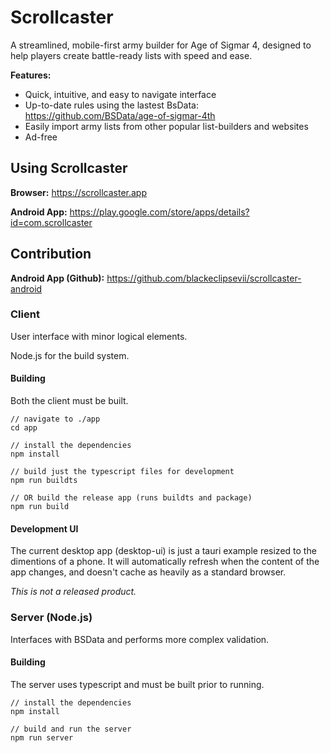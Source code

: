 # Scrollcaster

A streamlined, mobile-first army builder for Age of Sigmar 4, designed to help players create battle-ready lists with speed and ease.

**Features:**
- Quick, intuitive, and easy to navigate interface
- Up-to-date rules using the lastest BsData: https://github.com/BSData/age-of-sigmar-4th
- Easily import army lists from other popular list-builders and websites
- Ad-free

## Using Scrollcaster

**Browser:** https://scrollcaster.app

**Android App:** https://play.google.com/store/apps/details?id=com.scrollcaster

## Contribution

**Android App (Github):** https://github.com/blackeclipsevii/scrollcaster-android

### Client

User interface with minor logical elements.

Node.js for the build system.

#### Building

Both the client must be built.

```
// navigate to ./app
cd app

// install the dependencies
npm install

// build just the typescript files for development
npm run buildts

// OR build the release app (runs buildts and package)
npm run build
```

#### Development UI

The current desktop app (desktop-ui) is just a tauri example resized to the dimentions of a phone.
It will automatically refresh when the content of the app changes, and doesn't cache as heavily as a standard browser.

*This is not a released product.*


### Server (Node.js)

Interfaces with BSData and performs more complex validation.

#### Building

The server uses typescript and must be built prior to running.

```
// install the dependencies
npm install

// build and run the server
npm run server
```
